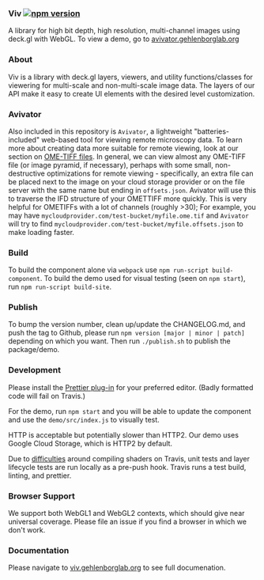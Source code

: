 ### Viv [![npm version](https://badge.fury.io/js/%40hms-dbmi%2Fviv.svg)](https://badge.fury.io/js/%40hms-dbmi%2Fviv)

A library for high bit depth, high resolution, multi-channel images using deck.gl
with WebGL.
To view a demo, go to [avivator.gehlenborglab.org](http://avivator.gehlenborglab.org)

### About

Viv is a library with deck.gl layers, viewers, and utility functions/classes for viewering for multi-scale and non-multi-scale image data.
The layers of our API make it easy to create UI elements with the desired level customization.

### Avivator

Also included in this repository is `Avivator`, a lightweight "batteries-included" web-based tool for viewing remote microscopy data.
To learn more about creating data more suitable for remote viewing, look at our section on [OME-TIFF files](http://viv.gehlenborglab.org/#ome-tiff-loading).
In general, we can view almost any OME-TIFF file (or image pyramid, if necessary), perhaps with some small, non-destructive optimizations for remote viewing - specifically, an extra file can be placed next to the image on your cloud storage provider or on the file server with the same name but ending in `offsets.json`. Avivator will use this to traverse the IFD structure of your OMETTIFF more quickly. This is very helpful for OMETIFFs with a lot of channels (roughly >30); For example, you may have `mycloudprovider.com/test-bucket/myfile.ome.tif` and `Avivator` will try to find `mycloudprovider.com/test-bucket/myfile.offsets.json` to make loading faster.

### Build

To build the component alone via `webpack` use `npm run-script build-component`.
To build the demo used for visual testing (seen on `npm start`), run
`npm run-script build-site`.

### Publish

To bump the version number, clean up/update the CHANGELOG.md, and push the tag to Github,
please run `npm version [major | minor | patch]` depending on which you want. Then run `./publish.sh` to publish the package/demo.

### Development

Please install the [Prettier plug-in](https://prettier.io/docs/en/editors.html)
for your preferred editor. (Badly formatted code will fail on Travis.)

For the demo, run `npm start` and you will be able to update the component and use the
`demo/src/index.js` to visually test.

HTTP is acceptable but potentially slower than HTTP2. Our demo uses Google Cloud Storage, which is HTTP2 by default.

Due to [difficulties](https://github.com/hms-dbmi/viv/issues/103) around compiling shaders on Travis, unit tests and layer lifecycle
tests are run locally as a pre-push hook. Travis runs a test build, linting, and prettier.

### Browser Support

We support both WebGL1 and WebGL2 contexts, which should give near universal coverage. Please file an issue if you find a browser in which we don't work.

### Documentation

Please navigate to [viv.gehlenborglab.org](http://viv.gehlenborglab.org) to see full documenation.
